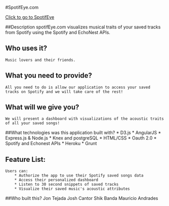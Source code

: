 #SpotifEye.com

[Click to go to SpotifEye](http://www.spotifeye.com)

##Description
  	spotifEye.com visualizes musical traits of your saved tracks from Spotify using the Spotify and EchoNest APIs. 

## Who uses it?
    Music lovers and their friends.

## What you need to provide?
    All you need to do is allow our application to access your saved tracks on Spotify and we will take care of the rest!

## What will we give you?
	We will present a dashboard with visualizations of the acoustic traits of all your saved songs!
    

##What technologies was this application built with?
    * D3.js
    * AngularJS
    * Express.js & Node.js
    * Knex and postgreSQL
    * HTML/CSS
    * Oauth 2.0
    * Spotify and Echonest APIs
    * Heroku
    * Grunt


## Feature List:
    Users can:
    	* Authorize the app to use their Spotify saved songs data
    	* Access their personalized dashboard
    	* Listen to 30 second snippets of saved tracks 
    	* Visualize their saved music's acoustic attributes 

##Who built this?
	Jon Tejada
	Josh Cantor
	Shik Banda
	Mauricio Andrades